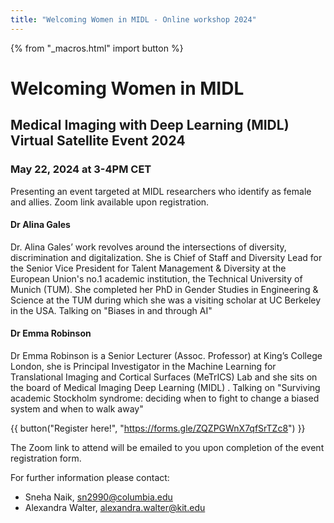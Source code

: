 ```yaml
---
title: "Welcoming Women in MIDL - Online workshop 2024"
---
```


{% from "_macros.html" import button %}

# Welcoming Women in MIDL

## Medical Imaging with Deep Learning (MIDL) Virtual Satellite Event 2024

### May 22, 2024 at 3-4PM CET

Presenting an event targeted at MIDL researchers who identify as female and allies. Zoom link available upon registration.

#### Dr Alina Gales

Dr. Alina Gales’ work revolves around the intersections of diversity, discrimination and digitalization. She is Chief of Staff and Diversity Lead for the Senior Vice President for Talent Management & Diversity at the European Union's no.1 academic institution, the Technical University of Munich (TUM). She completed her PhD in Gender Studies in Engineering & Science at the TUM during which she was a visiting scholar at UC Berkeley in the USA. Talking on "Biases in and through AI"

#### Dr Emma Robinson

Dr Emma Robinson is a Senior Lecturer (Assoc. Professor) at King’s College London, she is Principal Investigator in the Machine Learning for Translational Imaging and Cortical Surfaces (MeTrICS) Lab and she sits on the board of Medical Imaging Deep Learning (MIDL) .
Talking on "Surviving academic Stockholm syndrome: deciding when to fight to change a biased system and when to walk away"

{{ button("Register here!", "https://forms.gle/ZQZPGWnX7qfSrTZc8") }}

The Zoom link to attend will be emailed to you upon completion of the event registration form.

For further information please contact:

* Sneha Naik, [sn2990@columbia.edu](mailto:sn2990@columbia.edu)
* Alexandra Walter, [alexandra.walter@kit.edu](mailto:alexandra.walter@kit.edu)